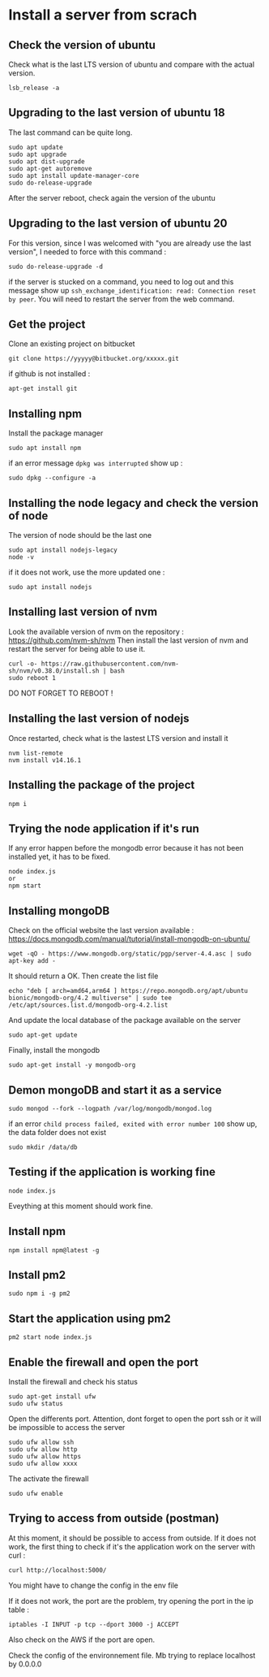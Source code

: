 # Install a server from scrach

## Check the version of ubuntu

Check what is the last LTS version of ubuntu and compare with the actual version.

```
lsb_release -a
```

## Upgrading to the last version of ubuntu 18

The last command can be quite long.

```
sudo apt update
sudo apt upgrade
sudo apt dist-upgrade
sudo apt-get autoremove
sudo apt install update-manager-core
sudo do-release-upgrade
```

After the server reboot, check again the version of the ubuntu

## Upgrading to the last version of ubuntu 20

For this version, since I was welcomed with "you are already use the last version", I needed to force with this command :

```
sudo do-release-upgrade -d
```

if the server is stucked on a command, you need to log out and this message show up `ssh_exchange_identification: read: Connection reset by peer`.
You will need to restart the server from the web command.


## Get the project

Clone an existing project on bitbucket

```
git clone https://yyyyy@bitbucket.org/xxxxx.git
```

if github is not installed :

```
apt-get install git
```

## Installing npm

Install the package manager

```
sudo apt install npm
```

if an error message `dpkg was interrupted` show up :

```
sudo dpkg --configure -a
```


## Installing the node legacy and check the version of node


The version of node should be the last one

```
sudo apt install nodejs-legacy
node -v
```

if it does not work, use the more updated one :

```
sudo apt install nodejs
```

## Installing last version of nvm

Look the available version of nvm on the repository : https://github.com/nvm-sh/nvm
Then install the last version of nvm and restart the server for being able to use it.

```
curl -o- https://raw.githubusercontent.com/nvm-sh/nvm/v0.38.0/install.sh | bash
sudo reboot 1
```

DO NOT FORGET TO REBOOT !

## Installing the last version of nodejs

Once restarted, check what is the lastest LTS version and install it

```
nvm list-remote
nvm install v14.16.1
```

## Installing the package of the project

```
npm i
```

## Trying the node application if it's run

If any error happen before the mongodb error because it has not been installed yet, it has to be fixed.

```
node index.js
or
npm start
```

## Installing mongoDB

Check on the official website the last version available : https://docs.mongodb.com/manual/tutorial/install-mongodb-on-ubuntu/

```
wget -qO - https://www.mongodb.org/static/pgp/server-4.4.asc | sudo apt-key add -
```

It should return a OK.
Then create the list file

```
echo "deb [ arch=amd64,arm64 ] https://repo.mongodb.org/apt/ubuntu bionic/mongodb-org/4.2 multiverse" | sudo tee /etc/apt/sources.list.d/mongodb-org-4.2.list
```

And update the local database of the package available on the server

```
sudo apt-get update
```

Finally, install the mongodb

```
sudo apt-get install -y mongodb-org
```

## Demon mongoDB and start it as a service

```
sudo mongod --fork --logpath /var/log/mongodb/mongod.log
```

if an error `child process failed, exited with error number 100` show up, the data folder does not exist

```
sudo mkdir /data/db
```

## Testing if the application is working fine

```
node index.js
```

Eveything at this moment should work fine.

## Install npm

```
npm install npm@latest -g
```

## Install pm2

```
sudo npm i -g pm2
```

## Start the application using pm2

```
pm2 start node index.js
```

## Enable the firewall and open the port

Install the firewall and check his status

```
sudo apt-get install ufw
sudo ufw status
```

Open the differents port.
Attention, dont forget to open the port ssh or it will be impossible to access the server

```
sudo ufw allow ssh
sudo ufw allow http
sudo ufw allow https
sudo ufw allow xxxx
```

The activate the firewall

```
sudo ufw enable
```

## Trying to access from outside (postman)

At this moment, it should be possible to access from outside.
If it does not work, the first thing to check if it's the application work on the server with curl :

```
curl http://localhost:5000/
```

You might have to change the config in the env file


If it does not work, the port are the problem, try opening the port in the ip table :

```
iptables -I INPUT -p tcp --dport 3000 -j ACCEPT
```

Also check on the AWS if the port are open.

Check the config of the environnement file. Mb trying to replace localhost by 0.0.0.0
